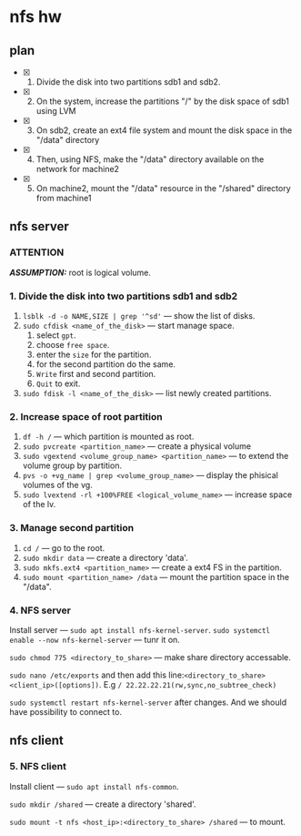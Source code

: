 # nfs hw

## plan

- [X] 1. Divide the disk into two partitions sdb1 and sdb2.

- [X] 2. On the system, increase the partitions
"/" by the disk space of sdb1 using LVM

- [X] 3. On sdb2, create an ext4 file system and mount
the disk space in the "/data" directory

- [X] 4. Then, using NFS, make the "/data"
directory available on the network for machine2

- [X] 5. On machine2, mount the "/data"
resource in the "/shared" directory from machine1

## nfs server

### ATTENTION

***ASSUMPTION:*** root is logical volume.

### 1. Divide the disk into two partitions sdb1 and sdb2

1. `lsblk -d -o NAME,SIZE | grep '^sd'` — show the list of disks.
1. `sudo cfdisk <name_of_the_disk>` — start manage space.
    1. select `gpt`.
    1. choose `free space`.
    1. enter the `size` for the partition.
    1. for the second partition do the same.
    1. `Write` first and second partition.
    1. `Quit` to exit.
1. `sudo fdisk -l <name_of_the_disk>` — list newly created partitions.

### 2. Increase space of root partition

1. `df -h /` — which partition is mounted as root.
1. `sudo pvcreate <partition_name>` — create a physical volume
1. `sudo vgextend <volume_group_name> <partition_name>`
— to extend the volume group by partition.
1. `pvs -o +vg_name | grep <volume_group_name>`
— display the phisical volumes of the vg.
1. `sudo lvextend -rl +100%FREE <logical_volume_name>`
— increase space of the lv.

### 3. Manage second partition

1. `cd /` — go to the root.
1. `sudo mkdir data` — create a directory 'data'.
1. `sudo mkfs.ext4 <partition_name>` — create a ext4 FS in the partition.
1. `sudo mount <partition_name> /data` — mount the partition space in the "/data".

### 4. NFS server

Install server — `sudo apt install nfs-kernel-server`.
`sudo systemctl enable --now nfs-kernel-server` — tunr it on.

`sudo chmod 775 <directory_to_share>` — make share directory accessable.

`sudo nano /etc/exports`
and then add this line:`<directory_to_share> <client_ip>([options])`.
E.g `/ 22.22.22.21(rw,sync,no_subtree_check)`

`sudo systemctl restart nfs-kernel-server` after changes.
And we should have possibility to connect to.

## nfs client

### 5. NFS client

Install client — `sudo apt install nfs-common`.

`sudo mkdir /shared` — create a directory 'shared'.

`sudo mount -t nfs <host_ip>:<directory_to_share> /shared`
— to mount.
